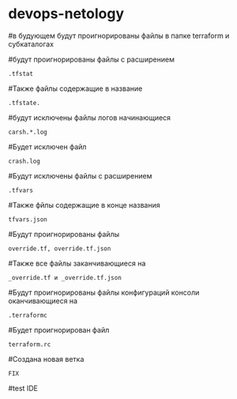 # devops-netology


#в будующем будут проигнорированы файлы в папке terraform и субкаталогах

#будут проигнорированы файлы с расширением 

 	.tfstat
#Также файлы содержащие в название 
	
 	.tfstate.
#будут исключены файлы логов начинающиеся 
	
 	carsh.*.log 
#Будет исключен файл 
	
 	crash.log
#Будут исключены файлы с расширением 
	
 	.tfvars 
#Также фйлы содержащие в конце названия 
	
 	tfvars.json
#Будут проигнорированы файлы 
	
 	override.tf, override.tf.json 
#Также все файлы заканчивающиеся на 
	
 	_override.tf и _override.tf.json
#Будут проигнорированы файлы конфигураций консоли оканчивающиеся на 
	
 	.terraformc 
#Будет проигнорирован файл 
	
 	terraform.rc
#Создана новая ветка
	
 	FIX
#test IDE